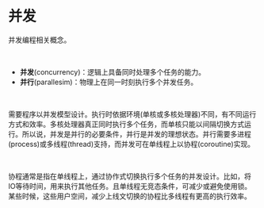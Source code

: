 # 并发

并发编程相关概念。

&nbsp;

* **并发**(concurrency)：逻辑上具备同时处理多个任务的能力。
* **并行**(parallesim)：物理上在同一时刻执行多个并发任务。

&nbsp;

需要程序以并发模型设计。执行时依据环境(单核或多核处理器)不同，有不同运行方式和效率。多核处理器真正同时执行多个任务，而单核只能以间隔切换方式运行。所以说，并发是并行的必要条件，并行是并发的理想状态。并行需要多进程(process)或多线程(thread)支持，而并发可在单线程上以协程(coroutine)实现。

&nbsp;

协程通常是指在单线程上，通过协作式切换执行多个任务的并发设计。比如，将IO等待时间，用来执行其他任务。且单线程无竞态条件，可减少或避免使用锁。某些时候，这些用户空间，减少上线文切换的协程比多线程有更高的执行效率。
